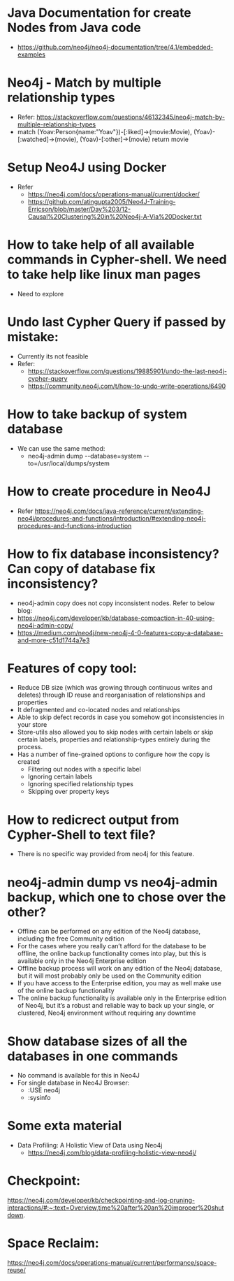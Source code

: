 # Java Documentation for create Nodes from Java code
 - https://github.com/neo4j/neo4j-documentation/tree/4.1/embedded-examples


# Neo4j - Match by multiple relationship types
 - Refer:  https://stackoverflow.com/questions/46132345/neo4j-match-by-multiple-relationship-types
 - match (Yoav:Person{name:"Yoav"})-[:liked]->(movie:Movie), (Yoav)-[:watched]->(movie), (Yoav)-[:other]->(movie) return movie

# Setup Neo4J using Docker
 - Refer
	- https://neo4j.com/docs/operations-manual/current/docker/
	- https://github.com/atingupta2005/Neo4J-Training-Erricson/blob/master/Day%203/12-Causal%20Clustering%20in%20Neo4j-A-Via%20Docker.txt
 

# How to take help of all available commands in Cypher-shell. We need to take help like linux man pages
 - Need to explore
 
# Undo last Cypher Query if passed by mistake:
 - Currently its not feasible
  - Refer:
    -  https://stackoverflow.com/questions/19885901/undo-the-last-neo4j-cypher-query
    - https://community.neo4j.com/t/how-to-undo-write-operations/6490


# How to take backup of system database
 - We can use the same method:
	 - neo4j-admin dump --database=system  --to=/usr/local/dumps/system


# How to create procedure in Neo4J
 - Refer https://neo4j.com/docs/java-reference/current/extending-neo4j/procedures-and-functions/introduction/#extending-neo4j-procedures-and-functions-introduction

# How to fix database inconsistency? Can copy of database fix inconsistency?
 - neo4j-admin copy does not copy inconsistent nodes. Refer to below blog:
  - https://neo4j.com/developer/kb/database-compaction-in-40-using-neo4j-admin-copy/
  - https://medium.com/neo4j/new-neo4j-4-0-features-copy-a-database-and-more-c51d1744a7e3
  
  # Features of copy tool:
   - Reduce DB size (which was growing through continuous writes and deletes) through ID reuse and reorganisation of relationships and properties
   - It defragmented and co-located nodes and relationships
   - Able to skip defect records in case you somehow got inconsistencies in your store
   - Store-utils also allowed you to skip nodes with certain labels or skip certain labels, properties and relationship-types entirely during the process.
   - Has a number of fine-grained options to configure how the copy is created
     - Filtering out nodes with a specific label
	 - Ignoring certain labels
	 - Ignoring specified relationship types
	 - Skipping over property keys
	 
  
# How to redicrect output from Cypher-Shell to text file?
 - There is no specific way provided from neo4j for this feature.

# neo4j-admin dump vs neo4j-admin backup, which one to chose over the other?
 - Offline can be performed on any edition of the Neo4j database, including the free Community edition
 - For the cases where you really can’t afford for the database to be offline, the online backup functionality comes into play, but this is available only in the Neo4j Enterprise edition
 - Offline backup process will work on any edition of the Neo4j database, but it will most probably only be used on the Community edition
 - If you have access to the Enterprise edition, you may as well make use of the online backup functionality
 - The online backup functionality is available only in the Enterprise edition of Neo4j, but it’s a robust and reliable way to back up your single, or clustered, Neo4j environment without requiring any downtime

# Show database sizes of all the databases in one commands
  - No command is available for this in Neo4J
  - For single database in Neo4J Browser:
    - :USE neo4j
	- :sysinfo

# Some exta material
  - Data Profiling: A Holistic View of Data using Neo4j
    - https://neo4j.com/blog/data-profiling-holistic-view-neo4j/


# Checkpoint:
https://neo4j.com/developer/kb/checkpointing-and-log-pruning-interactions/#:~:text=Overview,time%20after%20an%20improper%20shutdown.

# Space Reclaim:
https://neo4j.com/docs/operations-manual/current/performance/space-reuse/


